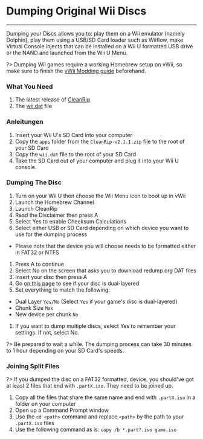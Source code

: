 # Dumping Original Wii Discs
---
Dumping your Discs allows you to: play them on a Wii emulator (namely Dolphin), play them using a USB/SD Card loader such as Wiiflow, make Virtual Console injects that can be installed on a Wii U formatted USB drive or the NAND and launched from the Wii U Menu.

?> Dumping Wii games require a working Homebrew setup on vWii, so make sure to finish the [vWii Modding guide](vwii-modding) beforehand.

### What You Need

1. The latest release of [CleanRip](https://github.com/emukidid/cleanrip/releases/download/2.1.1/CleanRip-v2.1.1.zip)
1. The [wii.dat](https://github.com/emukidid/cleanrip/releases/download/2.1.1/wii.dat) file

### Anleitungen

1. Insert your Wii U's SD Card into your computer
1. Copy the `apps` folder from the `CleanRip-v2.1.1.zip` file to the root of your SD Card
1. Copy the `wii.dat` file to the root of your SD Card
1. Take the SD Card out of your computer and plug it into your Wii U console.

### Dumping The Disc

1. Turn on your Wii U then choose the Wii Menu icon to boot up in vWii
1. Launch the Homebrew Channel
1. Launch CleanRip
1. Read the Disclaimer then press A
1. Select Yes to enable Checksum Calculations
1. Select either USB or SD Card depending on which device you want to use for the dumping process
 - Please note that the device you will choose needs to be formatted either in FAT32 or NTFS
1. Press A to continue
1. Select No on the screen that asks you to download redump.org DAT files
1. Insert your disc then press A
1. Go [on this page](https://wiki.dolphin-emu.org/index.php?title=Category:Dual_Layer_Disc_games) to see if your disc is dual-layered
1. Set everything to match the following:
 - Dual Layer `Yes/No` (Select `Yes` if your game's disc is dual-layered)
 - Chunk Size `Max`
 - New device per chunk `No`
1. If you want to dump multiple discs, select Yes to remember your settings. If not, select No.

?> Be prepared to wait a while. The dumping process can take 30 minutes to 1 hour depending on your SD Card's speeds.

### Joining Split Files

?> If you dumped the disc on a FAT32 formatted, device, you should've got at least 2 files that end with `.partX.iso`. They need to be joined up.

1. Copy all the files that share the same name and end with `.partX.iso` in a folder on your computer
1. Open up a Command Prompt window
1. Use the `cd <path>` command and replace `<path>` by the path to your `.partX.iso` files
1. Use the following command as is: `copy /b *.part?.iso game.iso`